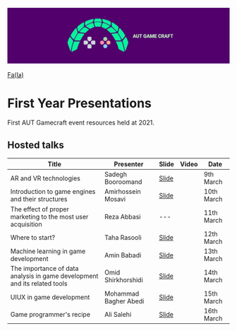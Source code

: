 ![Gamecraft](https://github.com/AUTGamecraft/1st_Year_Presentations/blob/main/Slides/AUTGamecraft.png)

<p>
  <a href="https://github.com/AUTGamecraft/1st_Year_Presentations/blob/main/README-fa.md">Fa(فا)</a>
</p>

# First Year Presentations
First AUT Gamecraft event resources held at 2021.

## Hosted talks
|Title|Presenter|Slide|Video|Date|
|--|--|--|--|--|
|AR and VR technologies|Sadegh Booroomand|[Slide](https://docs.google.com/presentation/d/1nKX-UCDNS0tpTBOfXtdLvK2ZsrlARP9GvyiiPttTSS0/edit#slide=id.gc526c8af1d_2_143)||9th March|
|Introduction to game engines and their structures|Amirhossein Mosavi|[Slide](https://github.com/AUTGamecraft/1st_Year_Presentations/blob/main/Slides/Moosavi-GameEngines-Gamecraft.pdf)||10th March|
|The effect of proper marketing to the most user acquisition|Reza Abbasi|---||11th March|
|Where to start?|Taha Rasooli|[Slide](https://github.com/AUTGamecraft/1st_Year_Presentations/blob/main/Slides/Rasooli-WhereToStart-Gamecraft.pdf)||12th March|
|Machine learning in game development|Amin Babadi|[Slide](https://github.com/AUTGamecraft/1st_Year_Presentations/blob/main/Slides/Babadi-ML%20in%20Games-Gamecraft.pdf)||13th March|
|The importance of data analysis in game development and its related tools|Omid Shirkhorshidi|[Slide](https://github.com/AUTGamecraft/1st_Year_Presentations/blob/main/Slides/Shirkhorshidi-Data%20Presentation-GameCraft.pdf)||14th March|
|UIUX in game development|Mohammad Bagher Abedi|[Slide](https://github.com/AUTGamecraft/1st_Year_Presentations/blob/main/Slides/Abedi-uiux-Gamecraft.pdf)||15th March|
|Game programmer's recipe|Ali Salehi|[Slide](https://github.com/AUTGamecraft/1st_Year_Presentations/blob/main/Slides/Salehi-%D8%AF%D8%B3%D8%AA%D9%88%D8%B1%20%D9%BE%D8%AE%D8%AA%20%D8%A8%D8%B1%D9%86%D8%A7%D9%85%D9%87%20%D9%86%D9%88%DB%8C%D8%B3%20%D8%A8%D8%A7%D8%B2%DB%8C-Gamecraft.pdf)||16th March|

